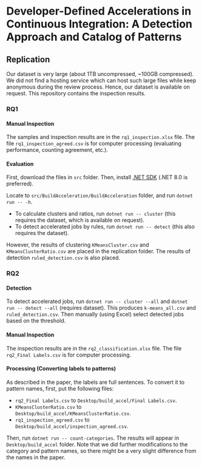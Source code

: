 # Developer-Defined Accelerations in Continuous Integration: A Detection Approach and Catalog of Patterns
## Replication
Our dataset is very large (about 1TB uncompressed, ~100GB compressed). We did not find a hosting service which can host such large files while keep anonymous during the review process. Hence, our dataset is available on request. This repository contains the inspection results.

### RQ1
#### Manual Inspection
The samples and inspection results are in the `rq1_inspection.xlsx` file. The file `rq1_inspection_agreed.csv` is for computer processing (evaluating performance, counting agreement, etc.).

#### Evaluation
First, download the files in `src` folder. Then, install [.NET SDK](https://dotnet.microsoft.com/en-us/download) (.NET 8.0 is preferred).

Locate to `src/BuildAcceleration/BuildAcceleration` folder, and run `dotnet run -- -h`.

- To calculate clusters and ratios, run `dotnet run -- cluster` (this requires the dataset, which is available on request).
- To detect accelerated jobs by rules, run `dotnet run -- detect` (this also requires the dataset).

However, the results of clustering `KMeansCluster.csv` and `KMeansClusterRatio.csv` are placed in the replication folder. The results of detection `ruled_detection.csv` is also placed.

### RQ2 
#### Detection
To detect accelerated jobs, run `dotnet run -- cluster --all` and `dotnet run -- detect --all` (requires dataset). This produces `k-means_all.csv` and `ruled_detection.csv`. Then manually (using Excel) select detected jobs based on the threshold.

#### Manual Inspection
The inspection results are in the `rq2_classification.xlsx` file. The file `rq2_Final Labels.csv` is for computer processing.

#### Processing (Converting labels to patterns)
As described in the paper, the labels are full sentences. To convert it to pattern names, first, put the following files:

- `rq2_Final Labels.csv` to `Desktop/build_accel/Final Labels.csv`.
- `KMeansClusterRatio.csv` to `Desktop/build_accel/KMeansClusterRatio.csv`.
- `rq1_inspection_agreed.csv` to `Desktop/build_accel/inspection_agreed.csv`.

Then, run `dotnet run -- count-categories`. The results will appear in `Desktop/build_accel` folder. Note that we did further modifications to the category and pattern names, so there might be a very slight difference from the names in the paper.
